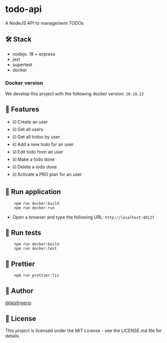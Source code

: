 # todo-api

A NodeJS API to management TODOs

## 🛠️ Stack

- nodejs: 18 + express
- jest
- supertest
- docker

### Docker version

We develop this project with the following docker version: `20.10.22`

## :pencil: Features

- :ballot_box_with_check: Create an user
- :ballot_box_with_check: Get all users
- :ballot_box_with_check: Get all todos by user
- :ballot_box_with_check: Add a new todo for an user
- :ballot_box_with_check: Edit todo from an user
- :ballot_box_with_check: Make a todo done
- :ballot_box_with_check: Delete a todo done
- :ballot_box_with_check: Activate a PRO plan for an user

## :gem: Run application

```
    npm run docker:build
    npm run docker:run
```

- Open a browser and type the following URL: `http://localhost:49127`

## :gem: Run tests

```
    npm run docker:build
    npm run docker:test
```

## :gem: Prettier

```
    npm run prettier:fix
```

## :woman: Author

[@laisfrigerio](https://instagram.com/laisfrigerio/)

## 📄 License

This project is licensed under the MIT License - see the LICENSE.md file for details
